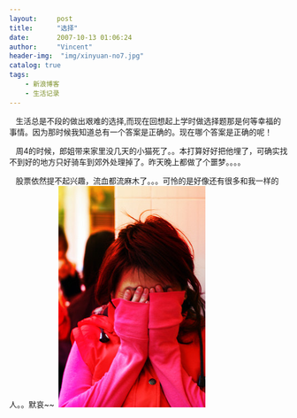 ```yaml
---
layout:     post
title:      "选择"
date:       2007-10-13 01:06:24
author:     "Vincent"
header-img:  "img/xinyuan-no7.jpg"
catalog: true
tags:
    - 新浪博客
    - 生活记录
---
```



  
生活总是不段的做出艰难的选择,而现在回想起上学时做选择题那是何等幸福的事情。因为那时候我知道总有一个答案是正确的。现在哪个答案是正确的呢！

  
周4的时候，郎姐带来家里没几天的小猫死了。。本打算好好把他埋了，可确实找不到好的地方只好骑车到郊外处理掉了。昨天晚上都做了个噩梦。。。。

  
股票依然提不起兴趣，流血都流麻木了。。。可怜的是好像还有很多和我一样的人。。默哀~~
<img>
![/img/sinablog/71953a3836b84d6e16c26519874b87a8.jpeg](/img/sinablog/71953a3836b84d6e16c26519874b87a8.jpeg)



